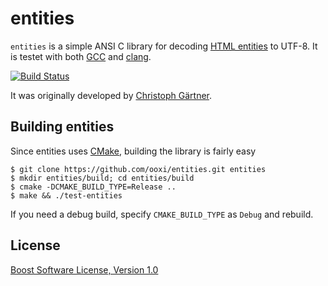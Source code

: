 entities
========

`entities` is a simple ANSI C library for decoding
[HTML entities](http://www.w3.org/TR/html4/sgml/entities.html) to UTF-8. It is
testet with both [GCC](http://gcc.gnu.org/) and [clang](http://clang.llvm.org/).

[![Build Status](https://secure.travis-ci.org/ooxi/entities.png)](http://travis-ci.org/ooxi/entities)

It was originally developed by [Christoph Gärtner](https://bitbucket.org/cggaertner/cstuff).


Building entities
-----------------

Since entities uses [CMake](http://www.cmake.org/), building the library is
fairly easy

    $ git clone https://github.com/ooxi/entities.git entities
    $ mkdir entities/build; cd entities/build
    $ cmake -DCMAKE_BUILD_TYPE=Release ..
    $ make && ./test-entities

If you need a debug build, specify `CMAKE_BUILD_TYPE` as `Debug` and rebuild.


License
-------

[Boost Software License, Version 1.0](https://github.com/ooxi/entities/blob/master/LICENSE)

